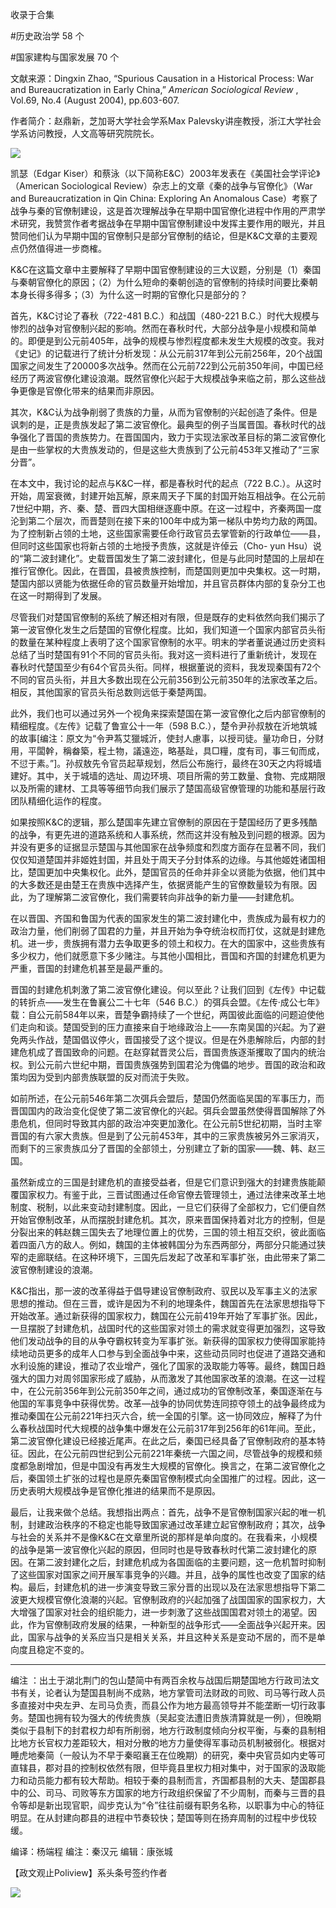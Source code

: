 

收录于合集

#历史政治学 58 个

#国家建构与国家发展 70 个

文献来源：Dingxin Zhao, “Spurious Causation in a Historical Process: War and
Bureaucratization in Early China,” _American Sociological Review_ , Vol.69,
No.4 (August 2004), pp.603-607.

  

作者简介：赵鼎新，芝加哥大学社会学系Max Palevsky讲座教授，浙江大学社会学系访问教授，人文高等研究院院长。

  

![](/images/328/2.jpeg)

  

凯瑟（Edgar Kiser）和蔡泳（以下简称E&C）2003年发表在《美国社会学评论》（American Sociological
Review）杂志上的文章《秦的战争与官僚化》（War and Bureaucratization in Qin China: Exploring An
Anomalous
Case）考察了战争与秦的官僚制建设，这是首次理解战争在早期中国官僚化进程中作用的严肃学术研究，我赞赏作者考据战争在早期中国官僚制建设中发挥主要作用的眼光，并且赞同他们认为早期中国的官僚制只是部分官僚制的结论，但是K&C文章的主要观点仍然值得进一步商榷。

  

K&C在这篇文章中主要解释了早期中国官僚制建设的三大议题，分别是（1）秦国与秦朝官僚化的原因；（2）为什么短命的秦朝创造的官僚制的持续时间要比秦朝本身长得多得多；（3）为什么这一时期的官僚化只是部分的？

  

首先，K&C讨论了春秋（722-481 B.C.）和战国（480-221
B.C.）时代大规模与惨烈的战争对官僚制兴起的影响。然而在春秋时代，大部分战争是小规模和简单的。即便是到公元前405年，战争的规模与惨烈程度都未发生大规模的改变。我对《史记》的记载进行了统计分析发现：从公元前317年到公元前256年，20个战国国家之间发生了20000多次战争。然而在公元前722到公元前350年间，中国已经经历了两波官僚化建设浪潮。既然官僚化兴起于大规模战争来临之前，那么这些战争更像是官僚化带来的结果而非原因。

  

其次，K&C认为战争削弱了贵族的力量，从而为官僚制的兴起创造了条件。但是讽刺的是，正是贵族发起了第二波官僚化。最典型的例子当属晋国。春秋时代的战争强化了晋国的贵族势力。在晋国国内，致力于实现法家改革目标的第二波官僚化是由一些掌权的大贵族发动的，但是这些大贵族到了公元前453年又推动了“三家分晋”。

  

在本文中，我讨论的起点与K&C一样，都是春秋时代的起点（722
B.C.）。从这时开始，周室衰微，封建开始瓦解，原来周天子下属的封国开始互相战争。在公元前7世纪中期，齐、秦、楚、晋四大国相继逐鹿中原。在这一过程中，齐秦两国一度沦到第二个层次，而晋楚则在接下来的100年中成为第一梯队中势均力敌的两国。为了控制新占领的土地，这些国家需要任命行政官员去掌管新的行政单位——县，但同时这些国家也将新占领的土地授予贵族，这就是许倬云（Cho-
yun
Hsu）说的“第二波封建化”。史载晋国发生了第二波封建化，但是与此同时楚国的上层却在推行官僚化。因此，在晋国，县被贵族控制，而楚国则更加中央集权。这一时期，楚国内部以贤能为依据任命的官员数量开始增加，并且官员群体内部的复杂分工也在这一时期得到了发展。

  

尽管我们对楚国官僚制的系统了解还相对有限，但是既存的史料依然向我们揭示了第一波官僚化发生之后楚国的官僚化程度。比如，我们知道一个国家内部官员头衔的数量在某种程度上表明了这个国家官僚制的水平。明末的学者董说通过历史资料总结了当时楚国有91个不同的官员头衔。我对这一资料进行了重新统计，发现在春秋时代楚国至少有64个官员头衔。同样，根据董说的资料，我发现秦国有72个不同的官员头衔，并且大多数出现在公元前356到公元前350年的法家改革之后。相反，其他国家的官员头衔总数则远低于秦楚两国。

  

此外，我们也可以通过另外一个视角来探索楚国在第一波官僚化之后内部官僚制的精细程度。《左传》记载了鲁宣公十一年（598
B.C.），楚令尹孙叔敖在沂地筑城的故事[编注：原文为“令尹蒍艾獵城沂，使封人慮事，以授司徒。量功命日，分财用，平闆幹，稱畚築，程土物，議遠迩，略基趾，具□糧，度有司，事三旬而成，不愆于素。”]。孙叔敖先令官员起草规划，然后公布施行，最终在30天之内将城墙建好。其中，关于城墙的选址、周边环境、项目所需的劳工数量、食物、完成期限以及所需的建材、工具等等细节向我们展示了楚国高级官僚管理的功能和基层行政团队精细化运作的程度。

  

如果按照K&C的逻辑，那么楚国率先建立官僚制的原因在于楚国经历了更多残酷的战争，有更先进的道路系统和人事系统，然而这并没有触及到问题的根源。因为并没有更多的证据显示楚国与其他国家在战争频度和烈度方面存在显著不同，我们仅仅知道楚国并非姬姓封国，并且处于周天子分封体系的边缘。与其他姬姓诸国相比，楚国更加中央集权化。此外，楚国官员的任命并非全以贤能为依据，他们其中的大多数还是由楚王在贵族中选择产生，依据贤能产生的官僚数量较为有限。因此，为了理解第二波官僚化，我们需要转向非战争的新力量——封建危机。

  

在以晋国、齐国和鲁国为代表的国家发生的第二波封建化中，贵族成为最有权力的政治力量，他们削弱了国君的力量，并且开始为争夺统治权而打仗，这就是封建危机。进一步，贵族拥有潜力去争取更多的领土和权力。在大的国家中，这些贵族有多少权力，他们就愿意下多少赌注。与其他小国相比，晋国和齐国的封建危机更为严重，晋国的封建危机甚至是最严重的。

  

晋国的封建危机刺激了第二波官僚化建设。何以至此？让我们回到《左传》中记载的转折点——发生在鲁襄公二十七年（546
B.C.）的弭兵会盟。《左传·成公七年》载：自公元前584年以来，晋楚争霸持续了一个世纪，两国彼此面临的问题迫使他们走向和谈。楚国受到的压力直接来自于地缘政治上——东南吴国的兴起。为了避免两头作战，楚国倡议停火，晋国接受了这个提议。但是在外患解除后，内部的封建危机成了晋国致命的问题。在赵穿弑晋灵公后，晋国贵族逐渐攫取了国内的统治权。到公元前六世纪中期，晋国贵族强势到国君沦为傀儡的地步。晋国的政治和政策均因为受到内部贵族联盟的反对而流于失败。

  

如前所述，在公元前546年第二次弭兵会盟后，楚国仍然面临吴国的军事压力，而晋国国内的政治变化促使了第二波官僚化的兴起。弭兵会盟虽然使得晋国解除了外患危机，但同时导致其内部的政治冲突更加激化。在公元前5世纪初期，当时主宰晋国的有六家大贵族。但是到了公元前453年，其中的三家贵族被另外三家消灭，而剩下的三家贵族瓜分了晋国的全部领土，分别建立了新的国家——魏、韩、赵三国。

  

虽然新成立的三国是封建危机的直接受益者，但是它们意识到强大的封建贵族能颠覆国家权力。有鉴于此，三晋试图通过任命官僚去管理领土，通过法律来改革土地制度、税制，以此来变动封建制度。因此，一旦它们获得了全部权力，它们便自然开始官僚制改革，从而摆脱封建危机。其次，原来晋国保持着对北方的控制，但是分裂出来的韩赵魏三国失去了地理位置上的优势，三国的领土相互交织，彼此面临着四面八方的敌人。例如，魏国的主体被韩国分为东西两部分，两部分只能通过狭窄的走廊联结。在这种环境下，三国先后发起了改革和军事扩张，由此带来了第二波官僚制建设的浪潮。

  

K&C指出，那一波的改革得益于倡导建设官僚制政府、驭民以及军事主义的法家思想的推动。但在三晋，或许是因为不利的地理条件，魏国首先在法家思想指导下开始改革。通过新获得的国家权力，魏国在公元前419年开始了军事扩张。因此，一旦摆脱了封建危机，战国时代的这些国家对领土的需求就变得更加强烈，这导致他们发动战争的目的从争夺霸权转变为军事扩张。新获得的国家权力使得国家能持续地动员更多的成年人口参与到全面战争中来，这些动员同时也促进了道路交通和水利设施的建设，推动了农业增产，强化了国家的汲取能力等等。最终，魏国日趋强大的国力对周邻国家形成了威胁，从而激发了其他国家改革的浪潮。在这一过程中，在公元前356年到公元前350年之间，通过成功的官僚制改革，秦国逐渐在与他国的军事竞争中获得优势。改革—战争的协同优势连同掠夺领土的战争最终成为推动秦国在公元前221年扫灭六合，统一全国的引擎。这一协同效应，解释了为什么春秋战国时代大规模的战争集中爆发在公元前317年到256年的61年间。至此，第二波官僚化建设已经接近尾声。在此之后，秦国已经具备了官僚制政府的基本特征。因此，在公元前四世纪到公元前221年秦统一六国之间，尽管战争的规模和频度都急剧增加，但是中国没有再发生大规模的官僚化。换言之，在第二波官僚化之后，秦国领土扩张的过程也是原先秦国官僚制模式向全国推广的过程。因此，这一历史表明大规模战争是官僚化推进的结果而不是原因。

  

最后，让我来做个总结。我想指出两点：首先，战争不是官僚制国家兴起的唯一机制，封建政治秩序的不稳定也能导致国家通过改革建立起官僚制政府；其次，战争与社会的关系并不是像K&C在文章里所说的那样是单向度的。在我看来，小规模的战争是第一波官僚化兴起的原因，但同时也是导致春秋时代第二波封建化的原因。在第二波封建化之后，封建危机成为各国面临的主要问题，这一危机暂时抑制了这些国家对国家之间开展军事竞争的兴趣。并且，战争的属性也改变了国家的结构。最后，封建危机的进一步演变导致三家分晋的出现以及在法家思想指导下第二波更大规模官僚化浪潮的兴起。官僚制政府的兴起加强了战国国家的国家权力，大大增强了国家对社会的组织能力，进一步刺激了这些战国国君对领土的渴望。因此，作为官僚制政府发展的结果，一种新型的战争形式——全面战争兴起开来。因此，国家与战争的关系应当只是相关关系，并且这种关系是变动不居的，而不是单向度且稳定不变的。
****

  

编注
：出土于湖北荆门的包山楚简中有两百余枚与战国后期楚国地方行政司法文书有关，论者认为楚国县制尚不成熟，地方掌管司法财政的司败、司马等行政人员多直接对中央左尹、左司马负责，而县公作为地方最高领导并不能垄断一切行政事务。楚国也拥有较为强大的传统贵族（吴起变法遭旧贵族清算就是一例），但晚期类似于县制下的封君权力却有所削弱，地方行政制度倾向分权平衡，与秦的县制相比地方长官权力差距较大，相对分散的地方力量使得军事动员机制被弱化。根据对睡虎地秦简（一般认为不早于秦昭襄王在位晚期）的研究，秦中央官员如内史等可直辖县，郡对县的控制权依然有限，但毕竟县里权力相对集中，对于国家的汲取能力和动员能力都有较大帮助。相较于秦的县制而言，齐国都县制的大夫、楚国郡县中的公、司马、司败等东方国家的地方行政组织保留了不少周制，而秦与三晋的县令等却是新出现官职，阎步克认为“令”往往前缀有职务名称，以职事为中心的特征明显。在从封建向郡县的进程中节奏较快；楚国等则在扬弃周制的过程中步伐较缓。

  

编译：杨端程 编注：秦汉元 编辑：康张城

【政文观止Poliview】系头条号签约作者

  

![](/images/328/3.jpeg)

  

